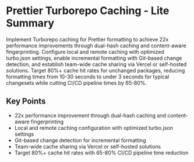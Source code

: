 # Prettier Turborepo Caching - Lite Summary

Implement Turborepo caching for Prettier formatting to achieve 22x performance improvements through dual-hash caching and content-aware fingerprinting. Configure local and remote caching with optimized turbo.json settings, enable incremental formatting with Git-based change detection, and establish team-wide cache sharing via Vercel or self-hosted solutions. Target 80%+ cache hit rates for unchanged packages, reducing formatting times from 10-30 seconds to under 3 seconds for typical changesets while cutting CI/CD pipeline times by 65-80%.

## Key Points

- 22x performance improvement through dual-hash caching and content-aware fingerprinting
- Local and remote caching configuration with optimized turbo.json settings
- Git-based change detection for incremental formatting
- Team-wide cache sharing via Vercel or self-hosted solutions
- Target 80%+ cache hit rates with 65-80% CI/CD pipeline time reduction
